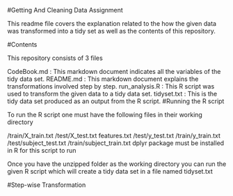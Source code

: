 #Getting And Cleaning Data Assignment

This readme file covers the explanation related to the how the given data was transformed into a tidy set as well as the contents of this repository.

#Contents

This repository consists of 3 files

CodeBook.md : This markdown document indicates all the variables of the tidy data set.
README.md : This markdown document explains the transformations involved step by step.
run_analysis.R : This R script was used to transform the given data to a tidy data set.
tidyset.txt : This is the tidy data set produced as an output from the R script.
#Running the R script

To run the R script one must have the following files in their working directory

/train/X_train.txt
/test/X_test.txt
features.txt
/test/y_test.txt
/train/y_train.txt
/test/subject_test.txt
/train/subject_train.txt
dplyr package must be installed in R for this script to run

Once you have the unzipped folder as the working directory you can run the given R script which will create a tidy data set in a file named tidyset.txt

#Step-wise Transformation
